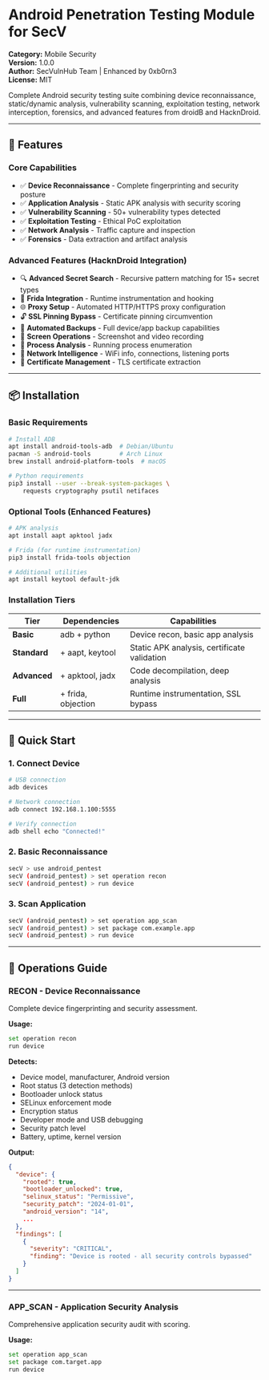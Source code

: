 # Android Penetration Testing Module for SecV

**Category:** Mobile Security  
**Version:** 1.0.0  
**Author:** SecVulnHub Team | Enhanced by 0xb0rn3  
**License:** MIT

Complete Android security testing suite combining device reconnaissance, static/dynamic analysis, vulnerability scanning, exploitation testing, network interception, forensics, and advanced features from droidB and HacknDroid.

---

## 🎯 Features

### Core Capabilities
- ✅ **Device Reconnaissance** - Complete fingerprinting and security posture
- ✅ **Application Analysis** - Static APK analysis with security scoring
- ✅ **Vulnerability Scanning** - 50+ vulnerability types detected
- ✅ **Exploitation Testing** - Ethical PoC exploitation
- ✅ **Network Analysis** - Traffic capture and inspection
- ✅ **Forensics** - Data extraction and artifact analysis

### Advanced Features (HacknDroid Integration)
- 🔍 **Advanced Secret Search** - Recursive pattern matching for 15+ secret types
- 🔧 **Frida Integration** - Runtime instrumentation and hooking
- 🌐 **Proxy Setup** - Automated HTTP/HTTPS proxy configuration
- 🔓 **SSL Pinning Bypass** - Certificate pinning circumvention
- 💾 **Automated Backups** - Full device/app backup capabilities
- 📱 **Screen Operations** - Screenshot and video recording
- 🔄 **Process Analysis** - Running process enumeration
- 📡 **Network Intelligence** - WiFi info, connections, listening ports
- 🔐 **Certificate Management** - TLS certificate extraction

---

## 📦 Installation

### Basic Requirements
```bash
# Install ADB
apt install android-tools-adb  # Debian/Ubuntu
pacman -S android-tools        # Arch Linux
brew install android-platform-tools  # macOS

# Python requirements
pip3 install --user --break-system-packages \
    requests cryptography psutil netifaces
```

### Optional Tools (Enhanced Features)
```bash
# APK analysis
apt install aapt apktool jadx

# Frida (for runtime instrumentation)
pip3 install frida-tools objection

# Additional utilities
apt install keytool default-jdk
```

### Installation Tiers

| Tier | Dependencies | Capabilities |
|------|-------------|--------------|
| **Basic** | adb + python | Device recon, basic app analysis |
| **Standard** | + aapt, keytool | Static APK analysis, certificate validation |
| **Advanced** | + apktool, jadx | Code decompilation, deep analysis |
| **Full** | + frida, objection | Runtime instrumentation, SSL bypass |

---

## 🚀 Quick Start

### 1. Connect Device
```bash
# USB connection
adb devices

# Network connection
adb connect 192.168.1.100:5555

# Verify connection
adb shell echo "Connected!"
```

### 2. Basic Reconnaissance
```bash
secV > use android_pentest
secV (android_pentest) > set operation recon
secV (android_pentest) > run device
```

### 3. Scan Application
```bash
secV (android_pentest) > set operation app_scan
secV (android_pentest) > set package com.example.app
secV (android_pentest) > run device
```

---

## 📖 Operations Guide

### RECON - Device Reconnaissance
Complete device fingerprinting and security assessment.

**Usage:**
```bash
set operation recon
run device
```

**Detects:**
- Device model, manufacturer, Android version
- Root status (3 detection methods)
- Bootloader unlock status
- SELinux enforcement mode
- Encryption status
- Developer mode and USB debugging
- Security patch level
- Battery, uptime, kernel version

**Output:**
```json
{
  "device": {
    "rooted": true,
    "bootloader_unlocked": true,
    "selinux_status": "Permissive",
    "security_patch": "2024-01-01",
    "android_version": "14",
    ...
  },
  "findings": [
    {
      "severity": "CRITICAL",
      "finding": "Device is rooted - all security controls bypassed"
    }
  ]
}
```

---

### APP_SCAN - Application Security Analysis
Comprehensive application security audit with scoring.

**Usage:**
```bash
set operation app_scan
set package com.target.app
run device
```
